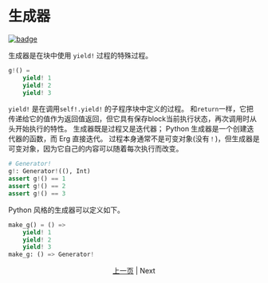 # 生成器

[![badge](https://img.shields.io/endpoint.svg?url=https%3A%2F%2Fgezf7g7pd5.execute-api.ap-northeast-1.amazonaws.com%2Fdefault%2Fsource_up_to_date%3Fowner%3Derg-lang%26repos%3Derg%26ref%3Dmain%26path%3Ddoc/EN/syntax/34_generator.md%26commit_hash%3D51de3c9d5a9074241f55c043b9951b384836b258)](https://gezf7g7pd5.execute-api.ap-northeast-1.amazonaws.com/default/source_up_to_date?owner=erg-lang&repos=erg&ref=main&path=doc/EN/syntax/34_generator.md&commit_hash=51de3c9d5a9074241f55c043b9951b384836b258)

生成器是在块中使用 `yield!` 过程的特殊过程。

```python
g!() =
    yield! 1
    yield! 2
    yield! 3
```

`yield!` 是在调用`self!.yield!` 的子程序块中定义的过程。 和`return`一样，它把传递给它的值作为返回值返回，但它具有保存block当前执行状态，再次调用时从头开始执行的特性。
生成器既是过程又是迭代器； Python 生成器是一个创建迭代器的函数，而 Erg 直接迭代。 过程本身通常不是可变对象(没有`！`)，但生成器是可变对象，因为它自己的内容可以随着每次执行而改变。

```python
# Generator!
g!: Generator!((), Int)
assert g!() == 1
assert g!() == 2
assert g!() == 3
```

Python 风格的生成器可以定义如下。

```python
make_g() = () =>
    yield! 1
    yield! 2
    yield! 3
make_g: () => Generator!
```

<p align='center'>
    <a href='./33_package_system.md'>上一页</a> | Next
</p>
